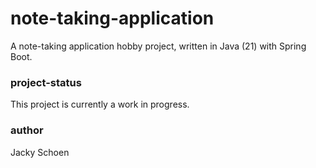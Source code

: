 # note-taking-application
A note-taking application hobby project, written in Java (21) with Spring Boot.
### project-status
This project is currently a work in progress. 
### author
Jacky Schoen